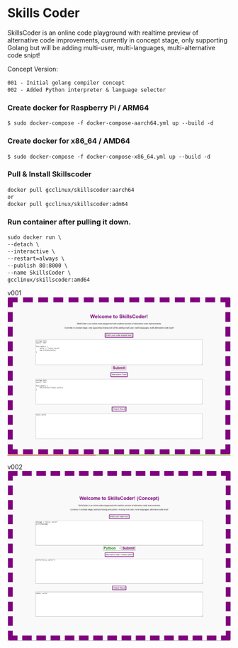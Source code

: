 # Skills Coder

SkillsCoder is an online code playground with realtime preview of alternative code improvements, currently in concept stage, only supporting Golang but will be adding multi-user, multi-languages, multi-alternative code snipt!

Concept Version:
```
001 - Initial golang compiler concept
002 - Added Python interpreter & language selector
```

### Create docker for Raspberry Pi / ARM64
```
$ sudo docker-compose -f docker-compose-aarch64.yml up --build -d
```

### Create docker for x86_64 / AMD64
```
$ sudo docker-compose -f docker-compose-x86_64.yml up --build -d
```

### Pull & Install Skillscoder
```
docker pull gcclinux/skillscoder:aarch64
or
docker pull gcclinux/skillscoder:adm64
```

### Run container after pulling it down.
```
sudo docker run \
--detach \
--interactive \
--restart=always \
--publish 80:8000 \
--name SkillsCoder \
gcclinux/skillscoder:amd64
```
v001
![001](screenshot/Skillscoder001.png)

v002
![002](screenshot/Skillscoder002.png)